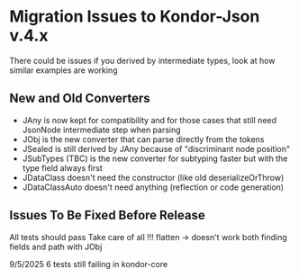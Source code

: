 # Migration Issues to Kondor-Json v.4.x
There could be issues if you derived by intermediate types, look at how similar examples are working

## New and Old Converters

- JAny is now kept for compatibility and for those cases that still need JsonNode intermediate step when parsing
- JObj is the new converter that can parse directly from the tokens
- JSealed is still derived by JAny because of "discriminant node position"
- JSubTypes (TBC) is the new converter for subtyping faster but with the type field always first
- JDataClass doesn't need the constructor (like old deserializeOrThrow)
- JDataClassAuto doesn't need anything (reflection or code generation)

## Issues To Be Fixed Before Release

All tests should pass
Take care of all !!!
flatten -> doesn't work both finding fields and path with JObj

9/5/2025 6 tests still failing in kondor-core